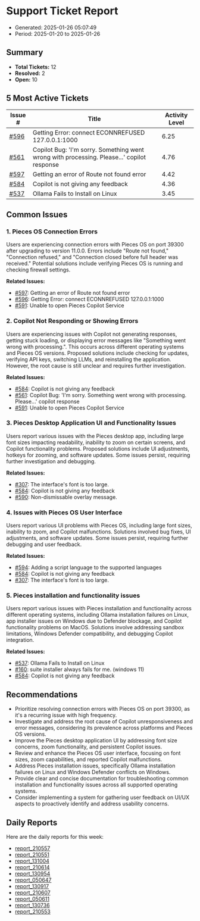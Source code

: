 # Support Ticket Report
- Generated: 2025-01-26 05:07:49
- Period: 2025-01-20 to 2025-01-26

## Summary
- **Total Tickets:** 12
- **Resolved:** 2
- **Open:** 10

## 5 Most Active Tickets
| Issue # | Title | Activity Level |
|---------|-------|----------------|
| [#596](https://github.com/pieces-app/support/issues/596) | Getting Error: connect ECONNREFUSED 127.0.0.1:1000 | 6.25 |
| [#561](https://github.com/pieces-app/support/issues/561) | Copilot Bug: 'I'm sorry. Something went wrong with processing. Please...' copilot response | 4.76 |
| [#597](https://github.com/pieces-app/support/issues/597) | Getting an error of Route not found error | 4.42 |
| [#584](https://github.com/pieces-app/support/issues/584) | Copilot is not giving any feedback | 4.36 |
| [#537](https://github.com/pieces-app/support/issues/537) | Ollama Fails to Install on Linux | 3.45 |

## Common Issues
### 1. Pieces OS Connection Errors
Users are experiencing connection errors with Pieces OS on port 39300 after upgrading to version 11.0.0.  Errors include "Route not found," "Connection refused," and "Connection closed before full header was received."  Potential solutions include verifying Pieces OS is running and checking firewall settings.

**Related Issues:**
- [#597](https://github.com/pieces-app/support/issues/597): Getting an error of Route not found error
- [#596](https://github.com/pieces-app/support/issues/596): Getting Error: connect ECONNREFUSED 127.0.0.1:1000
- [#591](https://github.com/pieces-app/support/issues/591): Unable to open Pieces Copilot Service

### 2. Copilot Not Responding or Showing Errors
Users are experiencing issues with Copilot not generating responses, getting stuck loading, or displaying error messages like "Something went wrong with processing.". This occurs across different operating systems and Pieces OS versions. Proposed solutions include checking for updates, verifying API keys, switching LLMs, and reinstalling the application. However, the root cause is still unclear and requires further investigation.

**Related Issues:**
- [#584](https://github.com/pieces-app/support/issues/584): Copilot is not giving any feedback
- [#561](https://github.com/pieces-app/support/issues/561): Copilot Bug: 'I'm sorry. Something went wrong with processing. Please...' copilot response
- [#591](https://github.com/pieces-app/support/issues/591): Unable to open Pieces Copilot Service

### 3. Pieces Desktop Application UI and Functionality Issues
Users report various issues with the Pieces desktop app, including large font sizes impacting readability, inability to zoom on certain screens, and Copilot functionality problems. Proposed solutions include UI adjustments, hotkeys for zooming, and software updates. Some issues persist, requiring further investigation and debugging.

**Related Issues:**
- [#307](https://github.com/pieces-app/support/issues/307): The interface's font is too large.
- [#584](https://github.com/pieces-app/support/issues/584): Copilot is not giving any feedback
- [#590](https://github.com/pieces-app/support/issues/590): Non-dismissable overlay message.

### 4. Issues with Pieces OS User Interface
Users report various UI problems with Pieces OS, including large font sizes, inability to zoom, and Copilot malfunctions. Solutions involved bug fixes, UI adjustments, and software updates. Some issues persist, requiring further debugging and user feedback.

**Related Issues:**
- [#594](https://github.com/pieces-app/support/issues/594): Adding a script language to the supported languages
- [#584](https://github.com/pieces-app/support/issues/584): Copilot is not giving any feedback
- [#307](https://github.com/pieces-app/support/issues/307): The interface's font is too large.

### 5. Pieces installation and functionality issues
Users report various issues with Pieces installation and functionality across different operating systems, including Ollama installation failures on Linux, app installer issues on Windows due to Defender blockage, and Copilot functionality problems on MacOS. Solutions involve addressing sandbox limitations, Windows Defender compatibility, and debugging Copilot integration.

**Related Issues:**
- [#537](https://github.com/pieces-app/support/issues/537): Ollama Fails to Install on Linux
- [#160](https://github.com/pieces-app/support/issues/160): suite installer always fails for me. (windows 11)
- [#584](https://github.com/pieces-app/support/issues/584): Copilot is not giving any feedback


## Recommendations
- Prioritize resolving connection errors with Pieces OS on port 39300, as it's a recurring issue with high frequency.
- Investigate and address the root cause of Copilot unresponsiveness and error messages, considering its prevalence across platforms and Pieces OS versions.
- Improve the Pieces desktop application UI by addressing font size concerns, zoom functionality, and persistent Copilot issues.
- Review and enhance the Pieces OS user interface, focusing on font sizes, zoom capabilities, and reported Copilot malfunctions.
- Address Pieces installation issues, specifically Ollama installation failures on Linux and Windows Defender conflicts on Windows.
- Provide clear and concise documentation for troubleshooting common installation and functionality issues across all supported operating systems.
- Consider implementing a system for gathering user feedback on UI/UX aspects to proactively identify and address usability concerns.

## Daily Reports
Here are the daily reports for this week:

- [report_210557](daily/2025-01-21/report_210557.md)
- [report_210551](daily/2025-01-22/report_210551.md)
- [report_131004](daily/2025-01-22/report_131004.md)
- [report_210614](daily/2025-01-23/report_210614.md)
- [report_130954](daily/2025-01-23/report_130954.md)
- [report_050647](daily/2025-01-23/report_050647.md)
- [report_130917](daily/2025-01-24/report_130917.md)
- [report_210607](daily/2025-01-24/report_210607.md)
- [report_050611](daily/2025-01-25/report_050611.md)
- [report_130736](daily/2025-01-25/report_130736.md)
- [report_210553](daily/2025-01-25/report_210553.md)
